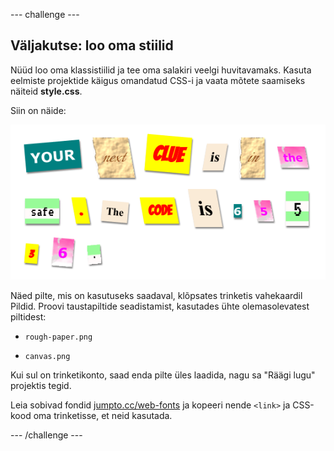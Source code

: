 \--- challenge \---

## Väljakutse: loo oma stiilid

Nüüd loo oma klassistiilid ja tee oma salakiri veelgi huvitavamaks. Kasuta eelmiste projektide käigus omandatud CSS-i ja vaata mõtete saamiseks näiteid **style.css**.

Siin on näide:

![kuvatõmmis](images/letter-fonts-challenge3.png)

Näed pilte, mis on kasutuseks saadaval, klõpsates trinketis vahekaardil Pildid. Proovi taustapiltide seadistamist, kasutades ühte olemasolevatest piltidest:

+ `rough-paper.png`

+ `canvas.png`

Kui sul on trinketikonto, saad enda pilte üles laadida, nagu sa "Räägi lugu" projektis tegid.

Leia sobivad fondid <a href="http://jumpto.cc/web-fonts" target="_blank">jumpto.cc/web-fonts</a> ja kopeeri nende `<link>` ja CSS-kood oma trinketisse, et neid kasutada.

\--- /challenge \---